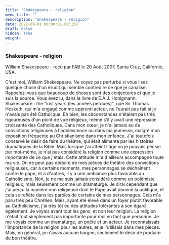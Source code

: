 ```yaml
---
title: "Shakespeare - religion"
menu_title: ""
description: "Shakespeare - religion"
date: 2022-06-01 06:00:01+00:150
draft: False
hidden: True
weight:
---
```

### Shakespeare - religion

William Shakespeare - reçu par FAB le 20 Août 2007, Santa Cruz, Californie, USA.

C'est moi, William Shakespeare.
Ne soyez pas perturbé si vous lisez quelque chose d'un érudit qui semble contredire ce que je canalise. Rappelez-vous que beaucoup de choses sont des conjectures et que je suis la source.
Vous avez lu, dans le livre de E.A.J. Honigmann, Shakespeare : the "lost years (les années perdues)", que Sir Thomas Hesketh, qui m'a engagé comme apprenti acteur, ne l'aurait pas fait si je n'avais pas été Catholique.
Eh bien, les circonstances n'étaient pas très rigoureuses d'un point de vue religieux, même s'il y avait une répression croissante des Catholiques. Dans mon cœur, je n'ai jamais eu de convictions religieuses à l'adolescence ou dans ma jeunesse, malgré mon exposition fréquente au Christianisme dans mon enfance.
J'ai toutefois conservé le désir de faire du théâtre, qui était alimenté par les histoires dramatiques de la Bible. Mais lorsque j'ai atteint l'âge où je pouvais penser par moi-même, je n'ai pas considéré la religion comme une expression importante de ce que j'étais. Cette attitude m'a d'ailleurs accompagné toute ma vie.
On ne peut pas déduire de mes pièces de théâtre des convictions religieuses, car à certains moments, mes personnages se déchaînent contre le pape, et à d'autres, il y a une ambiance plus favorable au Catholicisme. Non, je ne me suis jamais considéré comme un polémiste religieux, mais seulement comme un dramaturge.
Je dirai cependant que j'ai perçu la manière non religieuse dont le Pape avait dominé la politique, et cela se reflète dans les paroles de certains de mes personnages. Cela m'a paru très peu Chrétien. Mais, ayant été élevé dans un foyer plutôt favorable au Catholicisme, j'ai très tôt eu des attitudes tolérantes à son égard également.
Je voyais avant tout les gens, et non leur religion. La religion n'était tout simplement pas importante pour moi en tant que personne. Je me voyais comme un dramaturge, un poète et un acteur. Je reconnaissais l'importance de la religion pour les autres, et je l'utilisais dans mes pièces. Mais, en général, je n'avais aucune hargne, seulement le désir de produire du bon théâtre.